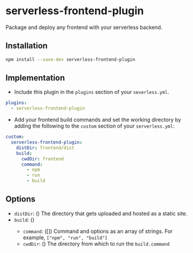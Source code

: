 # serverless-frontend-plugin
Package and deploy any frontend with your serverless backend.

## Installation
```bash
npm install --save-dev serverless-frontend-plugin
```

## Implementation
* Include this plugin in the `plugins` section of your `severless.yml`.
```YAML
plugins:
  - serverless-frontend-plugin
```

* Add your frontend build commands and set the working directory by adding the following to the `custom` section of your `serverless.yml`:
```YAML
custom:
  serverless-frontend-plugin:
    distDir: frontend/dist
    build:
      cwdDir: frontend
      command:
        - npm
        - run
        - build
```

## Options
* `distDir`: (<string>) The directory that gets uploaded and hosted as a static site.
* `build`: (<Map>)
  * `command`: (<string>[]) Command and options as an array of strings. For example, `["npm", "run", "build"]`
  * `cwdDir`: (<string>) The directory from which to run the `build.command`
